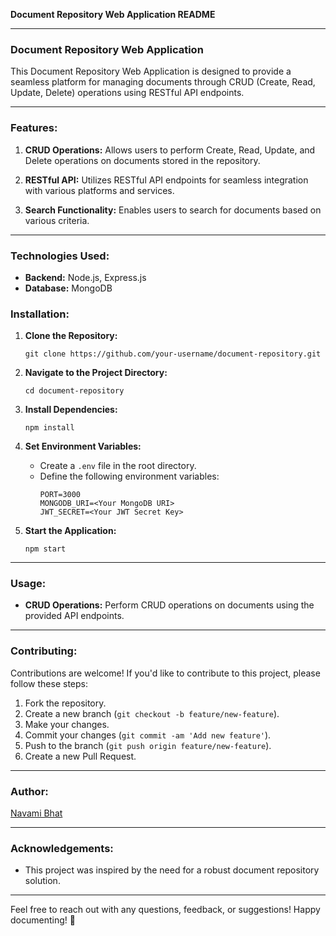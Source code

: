 **Document Repository Web Application README**

---

### Document Repository Web Application

This Document Repository Web Application is designed to provide a seamless platform for managing documents through CRUD (Create, Read, Update, Delete) operations using RESTful API endpoints.

---

### Features:

1. **CRUD Operations:** Allows users to perform Create, Read, Update, and Delete operations on documents stored in the repository.

2. **RESTful API:** Utilizes RESTful API endpoints for seamless integration with various platforms and services.

3. **Search Functionality:** Enables users to search for documents based on various criteria.

---

### Technologies Used:

- **Backend:** Node.js, Express.js
- **Database:** MongoDB


### Installation:

1. **Clone the Repository:**
   ```
   git clone https://github.com/your-username/document-repository.git
   ```

2. **Navigate to the Project Directory:**
   ```
   cd document-repository
   ```

3. **Install Dependencies:**
   ```
   npm install
   ```

4. **Set Environment Variables:**
   - Create a `.env` file in the root directory.
   - Define the following environment variables:
     ```
     PORT=3000
     MONGODB_URI=<Your MongoDB URI>
     JWT_SECRET=<Your JWT Secret Key>
     ```

5. **Start the Application:**
   ```
   npm start
   ```

---

### Usage:

- **CRUD Operations:** Perform CRUD operations on documents using the provided API endpoints.

---

### Contributing:

Contributions are welcome! If you'd like to contribute to this project, please follow these steps:

1. Fork the repository.
2. Create a new branch (`git checkout -b feature/new-feature`).
3. Make your changes.
4. Commit your changes (`git commit -am 'Add new feature'`).
5. Push to the branch (`git push origin feature/new-feature`).
6. Create a new Pull Request.
---

### Author:

[Navami Bhat](https://github.com/Nav0708)

---

### Acknowledgements:

- This project was inspired by the need for a robust document repository solution.
  
---

Feel free to reach out with any questions, feedback, or suggestions! Happy documenting! 🚀
